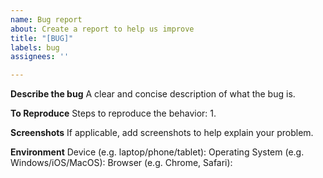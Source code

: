 ```yaml
---
name: Bug report
about: Create a report to help us improve
title: "[BUG]"
labels: bug
assignees: ''

---
```


**Describe the bug**
A clear and concise description of what the bug is.

**To Reproduce**
Steps to reproduce the behavior:
1. 

**Screenshots**
If applicable, add screenshots to help explain your problem.

**Environment**
Device (e.g. laptop/phone/tablet):
Operating System (e.g. Windows/iOS/MacOS):
Browser (e.g. Chrome, Safari):
